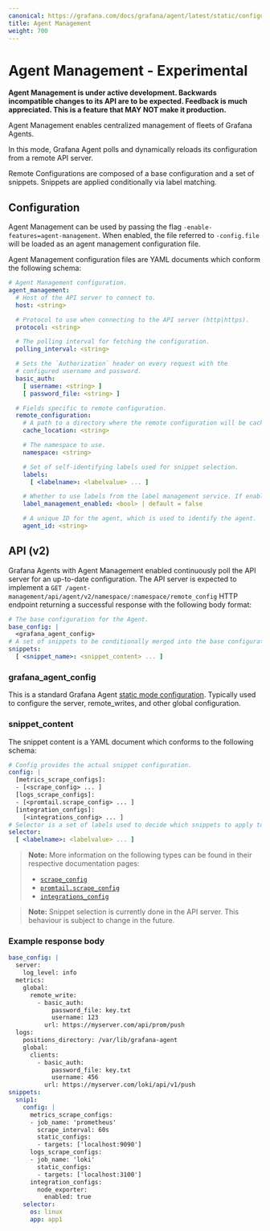 ```yaml
---
canonical: https://grafana.com/docs/grafana/agent/latest/static/configuration/agent-management/
title: Agent Management
weight: 700
---
```


# Agent Management - Experimental

**Agent Management is under active development. Backwards incompatible changes to its API are to be expected. Feedback is much appreciated. This is a feature that MAY NOT make it production.**

Agent Management enables centralized management of fleets of Grafana Agents.

In this mode, Grafana Agent polls and dynamically reloads its configuration from a remote API server.

Remote Configurations are composed of a base configuration and a set of snippets. Snippets are applied conditionally via label matching.

## Configuration

Agent Management can be used by passing the flag `-enable-features=agent-management`. When enabled, the file referred to `-config.file` will be loaded as an agent management configuration file.

Agent Management configuration files are YAML documents which conform the following schema:

```yaml
# Agent Management configuration.
agent_management:
  # Host of the API server to connect to.
  host: <string>

  # Protocol to use when connecting to the API server (http|https).
  protocol: <string>

  # The polling interval for fetching the configuration.
  polling_interval: <string>

  # Sets the `Authorization` header on every request with the
  # configured username and password.
  basic_auth:
    [ username: <string> ]
    [ password_file: <string> ]

  # Fields specific to remote configuration.
  remote_configuration:
    # A path to a directory where the remote configuration will be cached. The directory must be writeable.
    cache_location: <string>

    # The namespace to use.
    namespace: <string>

    # Set of self-identifying labels used for snippet selection.
    labels:
      [ <labelname>: <labelvalue> ... ]

    # Whether to use labels from the label management service. If enabled, labels from the API supersede the ones configured in the agent.
    label_management_enabled: <bool> | default = false

    # A unique ID for the agent, which is used to identify the agent.
    agent_id: <string>
```

## API (v2)

Grafana Agents with Agent Management enabled continuously poll the API server for an up-to-date configuration. The API server is expected to implement a `GET /agent-management/api/agent/v2/namespace/:namespace/remote_config` HTTP endpoint returning a successful response with the following body format:

```yaml
# The base configuration for the Agent.
base_config: |
  <grafana_agent_config>
# A set of snippets to be conditionally merged into the base configuration.
snippets:
  [ <snippet_name>: <snippet_content> ... ]
```

### grafana_agent_config

This is a standard Grafana Agent [static mode configuration](https://grafana.com/docs/agent/latest/static/configuration/). Typically used to configure the server, remote_writes, and other global configuration.

### snippet_content

The snippet content is a YAML document which conforms to the following schema:

```yaml
# Config provides the actual snippet configuration.
config: |
  [metrics_scrape_configs]:
  - [<scrape_config> ... ]
  [logs_scrape_configs]:
  - [<promtail.scrape_config> ... ]
  [integration_configs]:
    [<integrations_config> ... ]
# Selector is a set of labels used to decide which snippets to apply to the final configuration.
selector:
  [ <labelname>: <labelvalue> ... ]
```

> **Note:** More information on the following types can be found in their respective documentation pages:
>
> * [`scrape_config`](https://prometheus.io/docs/prometheus/2.42/configuration/configuration/#scrape_config)
> * [`promtail.scrape_config`](https://grafana.com/docs/loki/latest/clients/promtail/configuration/#scrape_configs)
> * [`integrations_config`](https://grafana.com/docs/agent/latest/static/configuration/integrations)

> **Note:** Snippet selection is currently done in the API server. This behaviour is subject to change in the future.


### Example response body

```yaml
base_config: |
  server:
    log_level: info
  metrics:
    global:
      remote_write:
        - basic_auth:
            password_file: key.txt
            username: 123
          url: https://myserver.com/api/prom/push
  logs:
    positions_directory: /var/lib/grafana-agent
    global:
      clients:
        - basic_auth:
            password_file: key.txt
            username: 456
          url: https://myserver.com/loki/api/v1/push
snippets:
  snip1:
    config: |
      metrics_scrape_configs:
      - job_name: 'prometheus'
        scrape_interval: 60s
        static_configs:
        - targets: ['localhost:9090']
      logs_scrape_configs:
      - job_name: 'loki'
        static_configs:
        - targets: ['localhost:3100']
      integration_configs:
        node_exporter:
          enabled: true
    selector:
      os: linux
      app: app1
```
